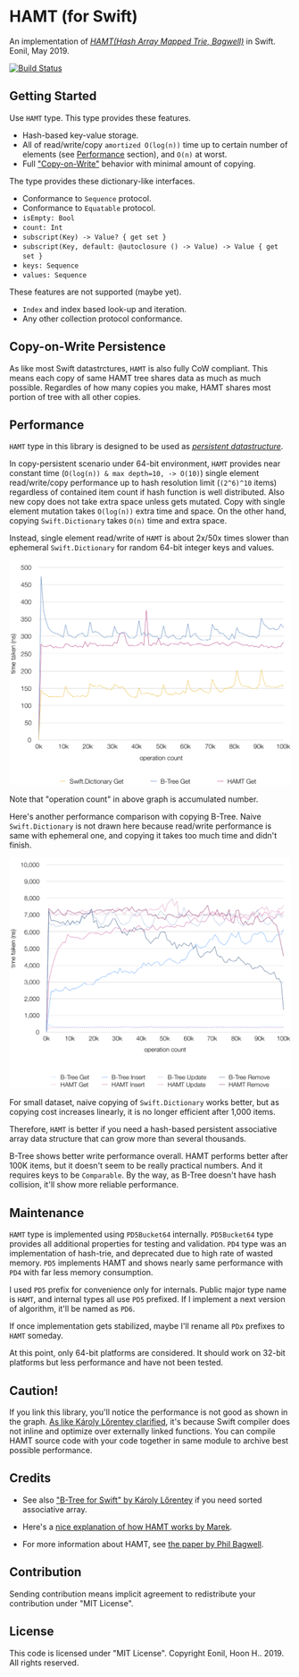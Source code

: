 HAMT (for Swift)
=============
An implementation of [*HAMT(Hash Array Mapped Trie, Bagwell)*](https://en.wikipedia.org/wiki/Hash_array_mapped_trie) in Swift.
Eonil, May 2019.

[![Build Status](https://api.travis-ci.org/eonil/swift-hamt.svg)](https://travis-ci.org/eonil/swift-hamt)



Getting Started
------------------
Use `HAMT` type. This type provides these features.

- Hash-based key-value storage.
- All of read/write/copy `amortized O(log(n))` time up to certain number of elements
  (see [Performance](#Performance) section), and `O(n)` at worst.
- Full ["Copy-on-Write"](https://en.wikipedia.org/wiki/Copy-on-write) behavior 
  with minimal amount of copying.

The type provides these dictionary-like interfaces.
   
- Conformance to `Sequence` protocol.
- Conformance to `Equatable` protocol.
- `isEmpty: Bool`
- `count: Int`
- `subscript(Key) -> Value? { get set }`
- `subscript(Key, default: @autoclosure () -> Value) -> Value { get set }`
- `keys: Sequence`
- `values: Sequence`

These features are not supported (maybe yet).

- `Index` and index based look-up and iteration.
- Any other collection protocol conformance.


Copy-on-Write Persistence
---------------------------------------------
As like most Swift datastrctures, `HAMT` is also fully CoW compliant. This means 
each copy of same HAMT tree shares data as much as much possible. Regardles 
of how many copies you make, HAMT shares most portion of tree with all other
copies.



Performance
----------------
`HAMT` type in this library is designed to be used as
[*persistent datastructure*](https://en.wikipedia.org/wiki/Persistent_data_structure).

In copy-persistent scenario under 64-bit environment, 
`HAMT` provides near constant time (`O(log(n)) & max depth=10, -> O(10)`) single element read/write/copy
performance up to hash resolution limit (`(2^6)^10` items) regardless of contained item 
count if hash function is well distributed. Also new copy does not take extra space unless
gets mutated. Copy with single element mutation takes `O(log(n))` extra time and space.
On the other hand, copying `Swift.Dictionary` takes `O(n)` time and extra space. 

Instead, single element read/write of `HAMT` is about 2x/50x times slower
than ephemeral `Swift.Dictionary` for random 64-bit integer keys and values.

![Get Performance](PerfTool/Get1.png)

Note that "operation count" in above graph is accumulated number.

Here's another performance comparison with copying B-Tree. 
Naive `Swift.Dictionary` is not drawn here because read/write performance 
is same with ephemeral one, and copying it takes too much time and didn't finish.

![CRUD Performance](PerfTool/CRUD1.png)

For small dataset, naive copying of `Swift.Dictionary` works better, but as 
copying cost increases linearly, it is no longer efficient after 1,000 items.

Therefore, `HAMT` is better if you need a hash-based persistent associative array
data structure that can grow more than several thousands.

B-Tree shows better write performance overall. HAMT performs better after 100K 
items, but it doesn't seem to be really practical numbers. And it requires keys
to be `Comparable`. By the way, as B-Tree doesn't have hash collision, it'll show
more reliable performance.







Maintenance
---------------
`HAMT` type is implemented using `PD5Bucket64` internally.
`PD5Bucket64` type provides all additional properties for testing and
validation.
`PD4` type was an implementation of hash-trie, and deprecated due to
high rate of wasted memory. `PD5` implements HAMT and shows nearly
same performance with `PD4` with far less memory consumption.

I used `PD5` prefix for convenience only for internals. Public major type 
name is `HAMT`, and internal types all use `PD5` prefixed. If I implement
a next version of algorithm, it'll be named as `PD6`.

If once implementation gets stabilized, maybe I'll rename all `PDx` prefixes
to `HAMT` someday.

At this point, only 64-bit platforms are considered. It should work on
32-bit platforms but less performance and have not been tested.



Caution!
----------
If you link this library, you'll notice the performance is not good as shown 
in the graph. [As like Károly Lőrentey clarified](https://github.com/attaswift/BTree#generics),
it's because Swift compiler does not inline and optimize over externally 
linked functions.
You can compile HAMT source code with your code together in same 
module to archive best possible performance.



Credits
---------
- See also ["B-Tree for Swift" by Károly Lőrentey](https://github.com/attaswift/BTree) 
if you need sorted associative array.

- Here's a [nice explanation of how HAMT works by Marek](https://idea.popcount.org/2012-07-25-introduction-to-hamt/).

- For more information about HAMT, see
[the paper by Phil Bagwell](https://infoscience.epfl.ch/record/64398/files/idealhashtrees.pdf).



Contribution
---------------
Sending contribution means implicit agreement to redistribute
your contribution under "MIT License".



License
----------
This code is licensed under "MIT License".
Copyright Eonil, Hoon H.. 2019.
All rights reserved.
